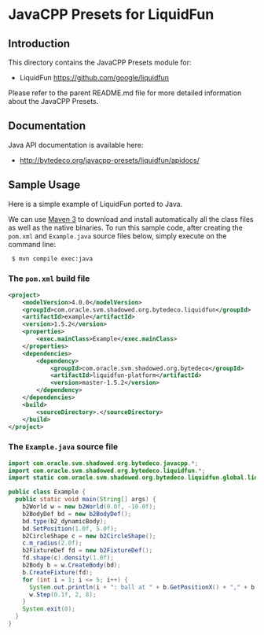 JavaCPP Presets for LiquidFun
=============================

Introduction
------------
This directory contains the JavaCPP Presets module for:

 * LiquidFun  https://github.com/google/liquidfun

Please refer to the parent README.md file for more detailed information about the JavaCPP Presets.


Documentation
-------------
Java API documentation is available here:

 * http://bytedeco.org/javacpp-presets/liquidfun/apidocs/


Sample Usage
------------
Here is a simple example of LiquidFun ported to Java.

We can use [Maven 3](http://maven.apache.org/) to download and install automatically all the class files as well as the native binaries. To run this sample code, after creating the `pom.xml` and `Example.java` source files below, simply execute on the command line:
```bash
 $ mvn compile exec:java
```

### The `pom.xml` build file
```xml
<project>
    <modelVersion>4.0.0</modelVersion>
    <groupId>com.oracle.svm.shadowed.org.bytedeco.liquidfun</groupId>
    <artifactId>example</artifactId>
    <version>1.5.2</version>
    <properties>
        <exec.mainClass>Example</exec.mainClass>
    </properties>
    <dependencies>
        <dependency>
            <groupId>com.oracle.svm.shadowed.org.bytedeco</groupId>
            <artifactId>liquidfun-platform</artifactId>
            <version>master-1.5.2</version>
        </dependency>
    </dependencies>
    <build>
        <sourceDirectory>.</sourceDirectory>
    </build>
</project>
```

### The `Example.java` source file
```java
import com.oracle.svm.shadowed.org.bytedeco.javacpp.*;
import com.oracle.svm.shadowed.org.bytedeco.liquidfun.*;
import static com.oracle.svm.shadowed.org.bytedeco.liquidfun.global.liquidfun.*;

public class Example {
  public static void main(String[] args) {
    b2World w = new b2World(0.0f, -10.0f);
    b2BodyDef bd = new b2BodyDef();
    bd.type(b2_dynamicBody);
    bd.SetPosition(1.0f, 5.0f);
    b2CircleShape c = new b2CircleShape();
    c.m_radius(2.0f);
    b2FixtureDef fd = new b2FixtureDef();
    fd.shape(c).density(1.0f);
    b2Body b = w.CreateBody(bd);
    b.CreateFixture(fd);
    for (int i = 1; i <= 5; i++) {
      System.out.println(i + ": ball at " + b.GetPositionX() + "," + b.GetPositionY());
      w.Step(0.1f, 2, 8);
    }
    System.exit(0);
  }
}
```
